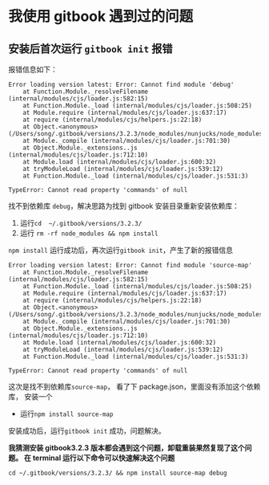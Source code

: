 # 我使用 gitbook 遇到过的问题

## 安装后首次运行 `gitbook init` 报错

报错信息如下：

```text
Error loading version latest: Error: Cannot find module 'debug'
    at Function.Module._resolveFilename (internal/modules/cjs/loader.js:582:15)
    at Function.Module._load (internal/modules/cjs/loader.js:508:25)
    at Module.require (internal/modules/cjs/loader.js:637:17)
    at require (internal/modules/cjs/helpers.js:22:18)
    at Object.<anonymous> (/Users/song/.gitbook/versions/3.2.3/node_modules/nunjucks/node_modules/chokidar/node_modules/readdirp/node_modules/micromatch/node_modules/snapdragon/lib/compiler.js:5:13)
    at Module._compile (internal/modules/cjs/loader.js:701:30)
    at Object.Module._extensions..js (internal/modules/cjs/loader.js:712:10)
    at Module.load (internal/modules/cjs/loader.js:600:32)
    at tryModuleLoad (internal/modules/cjs/loader.js:539:12)
    at Function.Module._load (internal/modules/cjs/loader.js:531:3)

TypeError: Cannot read property 'commands' of null
```

找不到依赖库 `debug`，解决思路为找到 gitbook 安装目录重新安装依赖库：

1. 运行`cd  ~/.gitbook/versions/3.2.3/`
2. 运行 `rm -rf node_modules && npm install`

`npm install` 运行成功后，再次运行`gitbook init`，产生了新的报错信息

```text
Error loading version latest: Error: Cannot find module 'source-map'
    at Function.Module._resolveFilename (internal/modules/cjs/loader.js:582:15)
    at Function.Module._load (internal/modules/cjs/loader.js:508:25)
    at Module.require (internal/modules/cjs/loader.js:637:17)
    at require (internal/modules/cjs/helpers.js:22:18)
    at Object.<anonymous> (/Users/song/.gitbook/versions/3.2.3/node_modules/nunjucks/node_modules/chokidar/node_modules/readdirp/node_modules/micromatch/node_modules/snapdragon/lib/utils.js:8:21)
    at Module._compile (internal/modules/cjs/loader.js:701:30)
    at Object.Module._extensions..js (internal/modules/cjs/loader.js:712:10)
    at Module.load (internal/modules/cjs/loader.js:600:32)
    at tryModuleLoad (internal/modules/cjs/loader.js:539:12)
    at Function.Module._load (internal/modules/cjs/loader.js:531:3)

TypeError: Cannot read property 'commands' of null
```

这次是找不到依赖库`source-map`， 看了下 package.json，里面没有添加这个依赖库， 安装一个

* 运行`npm install source-map`

安装成功后，运行`gitbook init` 成功，问题解决。

**我猜测安装 gitbook3.2.3 版本都会遇到这个问题，卸载重装果然复现了这个问题。 在 terminal 运行以下命令可以快速解决这个问题**

`cd ~/.gitbook/versions/3.2.3/ && npm install source-map debug`


